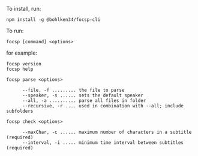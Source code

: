 To install, run:

`npm install -g @bohlken34/focsp-cli`

To run:

`focsp [command] <options>`

for example:
```
focsp version
focsp help

focsp parse <options>
      
      --file, -f ......... the file to parse
      --speaker, -s ...... sets the default speaker
      --all, -a .......... parse all files in folder
      --recursive, -r .... used in combination with --all; include subfolders
      
focsp check <options>

      --maxChar, -c ...... maximum number of characters in a subtitle (required)
      --interval, -i ..... minimum time interval between subtitles (required)
```
